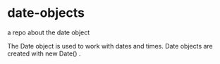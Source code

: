 # date-objects

a repo about the date object

The Date object is used to work with dates and times. Date objects are created with new Date() . 
